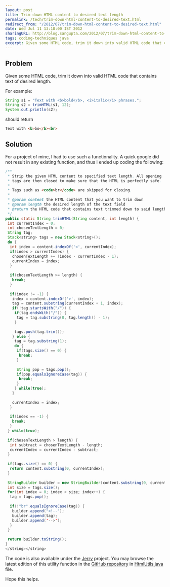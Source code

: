 ```yaml
---
layout: post
title: Trim down HTML content to desired text length
permalink: /tech/trim-down-html-content-to-desired-text.html
redirect_from: "/2012/07/trim-down-html-content-to-desired-text.html"
date: Wed Jul 11 13:18:00 IST 2012
sharingURL: http://blog.sangupta.com/2012/07/trim-down-html-content-to-desired-text.html
tags: coding-techniques java
excerpt: Given some HTML code, trim it down into valid HTML code that contains text of desired length.
---
```


Problem
-------
Given some HTML code, trim it down into valid HTML code that contains text of desired length.

For example:

```java
String s1 = "Text with <b>bold</b>, <i>italic</i> phrases.";
String s2 = trimHTML(s1, 12);
System.out.println(s2);
```

should return

```html
Text with <b>bo</b><br>
```

Solution
--------
For a project of mine, I had to use such a functionality. A quick google did not result 
in any existing function, and thus I ended up coding the following:

```java
/**
 * Strip the given HTML content to specified text length. All opening
 * tags are then closed to make sure that the HTML is perfectly safe.
 * 
 * Tags such as <code>br</code> are skipped for closing.
 * 
 * @param content the HTML content that you want to trim down
 * @param length the desired length of the text field
 * @return the HTML code that contains text trimmed down to said length
 */
public static String trimHTML(String content, int length) {
 int currentIndex = 0;
 int chosenTextLength = 0;
 String tag;
 Stack<string> tags = new Stack<string>();
 do {
  int index = content.indexOf('<', currentIndex);
  if(index > currentIndex) {
   chosenTextLength += (index - currentIndex - 1);
   currentIndex = index;
  }
   
  if(chosenTextLength >= length) {
   break;
  }
   
  if(index != -1) {
   index = content.indexOf('>', index);
   tag = content.substring(currentIndex + 1, index);
   if(!tag.startsWith("/")) {
    if(tag.endsWith("/")) {
     tag = tag.substring(0, tag.length() - 1);
    }
     
    tags.push(tag.trim());
   } else {
    tag = tag.substring(1);
    do {
     if(tags.size() == 0) {
      break;
     }
      
     String pop = tags.pop();
     if(pop.equalsIgnoreCase(tag)) {
      break;
     }
    } while(true);
   }
    
   currentIndex = index;
  }
   
  if(index == -1) {
   break;
  }
 } while(true);
  
 if(chosenTextLength > length) {
  int subtract = chosenTextLength - length;
  currentIndex = currentIndex - subtract;
 }
  
 if(tags.size() == 0) {
  return content.substring(0, currentIndex);
 }
  
 StringBuilder builder = new StringBuilder(content.substring(0, currentIndex));
 int size = tags.size();
 for(int index = 0; index < size; index++) {
  tag = tags.pop();
   
  if(!"br".equalsIgnoreCase(tag)) {
   builder.append("<!--");
   builder.append(tag);
   builder.append('-->');
  }
 }
  
 return builder.toString();
}
</string></string>
```

The code is also available under the <a href="http://www.sangupta.com/projects/jerry">Jerry</a> project. You 
may browse the latest edition of this utility function in the <a href="https://github.com/sangupta/jerry">GitHub 
repository</a> in <a href="https://github.com/sangupta/jerry/blob/master/src/main/java/com/sangupta/jerry/util/HtmlUtils.java">HtmlUtils.java</a> file.

Hope this helps.
